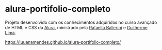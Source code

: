 # alura-portifolio-completo

Projeto desenvolvido com os conhecimentos adquiridos no curso avançado de HTML e CSS da [Alura](https://www.alura.com.br/), ministrado pela [Rafaella Ballerini](https://github.com/rafaballerini) e [Guilherme Lima](https://github.com/guilhermeonrails).

https://luuanamendes.github.io/alura-portifolio-completo/
